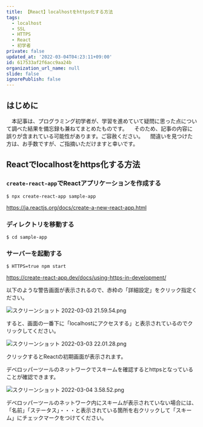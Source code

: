 ```yaml
---
title: 【React】localhostをhttps化する方法
tags:
  - localhost
  - SSL
  - HTTPS
  - React
  - 初学者
private: false
updated_at: '2022-03-04T04:23:11+09:00'
id: 617533af2f6acc9aa24b
organization_url_name: null
slide: false
ignorePublish: false
---
```

## はじめに
　本記事は、プログラミング初学者が、学習を進めていて疑問に思った点について調べた結果を備忘録も兼ねてまとめたものです。
　そのため、記事の内容に誤りが含まれている可能性があります。ご容赦ください。
　間違いを見つけた方は、お手数ですが、ご指摘いただけますと幸いです。

## Reactでlocalhostをhttps化する方法

### `create-react-app`でReactアプリケーションを作成する

```:ターミナル
$ npx create-react-app sample-app 
```

https://ja.reactjs.org/docs/create-a-new-react-app.html

### ディレクトリを移動する

```:ターミナル
$ cd sample-app
```

### サーバーを起動する

```:ターミナル
$ HTTPS=true npm start

```

https://create-react-app.dev/docs/using-https-in-development/

以下のような警告画面が表示されるので、赤枠の「詳細設定」をクリック指定ください。

![スクリーンショット 2022-03-03 21.59.54.png](https://qiita-image-store.s3.ap-northeast-1.amazonaws.com/0/2342443/66e53ec5-4e19-b48c-1d30-64ec22b1a246.png)

すると、画面の一番下に「localhostにアクセスする」と表示されているのでクリックしてください。

![スクリーンショット 2022-03-03 22.01.28.png](https://qiita-image-store.s3.ap-northeast-1.amazonaws.com/0/2342443/f2bbcdc5-3a73-ee6f-f6b9-2b62c027b2f6.png)

クリックするとReactの初期画面が表示されます。

デベロッパーツールのネットワークでスキームを確認するとhttpsとなっていることが確認できます。


![スクリーンショット 2022-03-04 3.58.52.png](https://qiita-image-store.s3.ap-northeast-1.amazonaws.com/0/2342443/6d8de3e4-8348-4149-659d-415c935971b3.png)


デベロッパーツールのネットワーク内にスキームが表示されていない場合には、「名前」「ステータス」・・・と表示されている箇所を右クリックして「スキーム」にチェックマークをつけてください。





